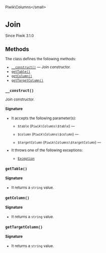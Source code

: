 <small>Piwik\Columns\</small>

Join
====

Since Piwik 3.1.0

Methods
-------

The class defines the following methods:

- [`__construct()`](#__construct) &mdash; Join constructor.
- [`getTable()`](#gettable)
- [`getColumn()`](#getcolumn)
- [`getTargetColumn()`](#gettargetcolumn)

<a name="__construct" id="__construct"></a>
<a name="__construct" id="__construct"></a>
### `__construct()`

Join constructor.

#### Signature

-  It accepts the following parameter(s):
    - `$table` (`Piwik\Columns\$table`) &mdash;
      
    - `$column` (`Piwik\Columns\$column`) &mdash;
      
    - `$targetColumn` (`Piwik\Columns\$targetColumn`) &mdash;
      
- It throws one of the following exceptions:
    - [`Exception`](http://php.net/class.Exception)

<a name="gettable" id="gettable"></a>
<a name="getTable" id="getTable"></a>
### `getTable()`

#### Signature

- It returns a `string` value.

<a name="getcolumn" id="getcolumn"></a>
<a name="getColumn" id="getColumn"></a>
### `getColumn()`

#### Signature

- It returns a `string` value.

<a name="gettargetcolumn" id="gettargetcolumn"></a>
<a name="getTargetColumn" id="getTargetColumn"></a>
### `getTargetColumn()`

#### Signature

- It returns a `string` value.

